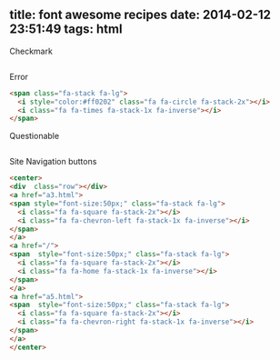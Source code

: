 title: font awesome recipes
date: 2014-02-12 23:51:49
tags: html
---


Checkmark
``` html


```

Error
```html
<span class="fa-stack fa-lg">
  <i style="color:#ff0202" class="fa fa-circle fa-stack-2x"></i>
  <i class="fa fa-times fa-stack-1x fa-inverse"></i>
</span>
```

Questionable
```html

```

Site Navigation buttons
```html
<center>
<div  class="row"></div>
<a href="a3.html">
<span style="font-size:50px;" class="fa-stack fa-lg">
  <i class="fa fa-square fa-stack-2x"></i>
  <i class="fa fa-chevron-left fa-stack-1x fa-inverse"></i>
</span>
</a>
<a href="/">
<span  style="font-size:50px;" class="fa-stack fa-lg">
  <i class="fa fa-square fa-stack-2x"></i>
  <i class="fa fa-home fa-stack-1x fa-inverse"></i>
</span>
</a>
<a href="a5.html">
<span  style="font-size:50px;" class="fa-stack fa-lg">
  <i class="fa fa-square fa-stack-2x"></i>
  <i class="fa fa-chevron-right fa-stack-1x fa-inverse"></i>
</span>
</a>
</center>
```
